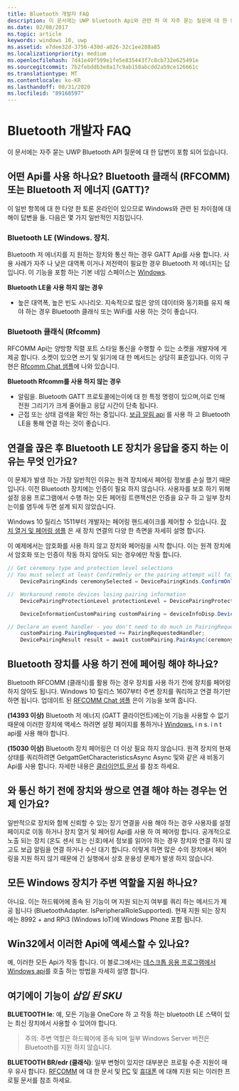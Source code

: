 ```yaml
---
title: Bluetooth 개발자 FAQ
description: 이 문서에는 UWP bluetooth Api와 관련 하 여 자주 묻는 질문에 대 한 답변이 포함 되어 있습니다.
ms.date: 02/08/2017
ms.topic: article
keywords: windows 10, uwp
ms.assetid: e7dee32d-3756-430d-a026-32c1ee288a85
ms.localizationpriority: medium
ms.openlocfilehash: 7d41e49f599e1fe5e835443f7c8cb732e625491e
ms.sourcegitcommit: 7b2febddb3e8a17c9ab158abcdd2a59ce126661c
ms.translationtype: MT
ms.contentlocale: ko-KR
ms.lasthandoff: 08/31/2020
ms.locfileid: "89168597"
---
```

# <a name="bluetooth-developer-faq"></a>Bluetooth 개발자 FAQ

이 문서에는 자주 묻는 UWP Bluetooth API 질문에 대 한 답변이 포함 되어 있습니다.

## <a name="what-apis-do-i-use-bluetooth-classic-rfcomm-or-bluetooth-low-energy-gatt"></a>어떤 Api를 사용 하나요? Bluetooth 클래식 (RFCOMM) 또는 Bluetooth 저 에너지 (GATT)?
이 일반 항목에 대 한 다양 한 토론 온라인이 있으므로 Windows와 관련 된 차이점에 대해이 답변을 들. 다음은 몇 가지 일반적인 지침입니다.

### <a name="bluetooth-le-windowsdevicesbluetoothgenericattributeprofile"></a>Bluetooth LE (Windows. 장치.

Bluetooth 저 에너지를 지 원하는 장치와 통신 하는 경우 GATT Api를 사용 합니다. 사용 사례가 자주 나 낮은 대역폭 이거나 저전력이 필요한 경우 Bluetooth 저 에너지는 답입니다. 이 기능을 포함 하는 기본 네임 스페이스는 [Windows](/uwp/api/Windows.Devices.Bluetooth.GenericAttributeProfile). 

**Bluetooth LE을 사용 하지 않는 경우**
- 높은 대역폭, 높은 빈도 시나리오. 지속적으로 많은 양의 데이터와 동기화를 유지 해야 하는 경우 Bluetooth 클래식 또는 WiFi를 사용 하는 것이 좋습니다. 

### <a name="bluetooth-classic-windowsdevicesbluetoothrfcomm"></a>Bluetooth 클래식 (Rfcomm)

RFCOMM Api는 양방향 직렬 포트 스타일 통신을 수행할 수 있는 소켓을 개발자에 게 제공 합니다. 소켓이 있으면 쓰기 및 읽기에 대 한 메서드는 상당히 표준입니다. 이의 구현은 [Rfcomm Chat 샘플](https://github.com/Microsoft/Windows-universal-samples/tree/dev/Samples/BluetoothRfcommChat)에 나와 있습니다. 

**Bluetooth Rfcomm를 사용 하지 않는 경우** 
- 알림을. Bluetooth GATT 프로토콜에는이에 대 한 특정 명령이 있으며,이로 인해 전원 그리기가 크게 줄어들고 응답 시간이 단축 됩니다. 
- 근접 또는 상태 검색을 확인 하는 중입니다. [보급 알림 api](/uwp/api/windows.devices.bluetooth.advertisement) 를 사용 하 고 Bluetooth LE을 통해 연결 하는 것이 좋습니다. 


## <a name="why-does-my-bluetooth-le-device-stop-responding-after-a-disconnect"></a>연결을 끊은 후 Bluetooth LE 장치가 응답을 중지 하는 이유는 무엇 인가요?

이 문제가 발생 하는 가장 일반적인 이유는 원격 장치에서 페어링 정보를 손실 했기 때문입니다. 이전 Bluetooth 장치에는 인증이 필요 하지 않습니다. 사용자를 보호 하기 위해 설정 응용 프로그램에서 수행 하는 모든 페어링 트랜잭션은 인증을 요구 하 고 일부 장치는이를 염두에 두면 설계 되지 않았습니다. 

Windows 10 릴리스 1511부터 개발자는 페어링 핸드셰이크를 제어할 수 있습니다. [장치 열거 및 페어링 샘플](https://github.com/Microsoft/Windows-universal-samples/tree/master/Samples/DeviceEnumerationAndPairing) 은 새 장치 연결의 다양 한 측면을 자세히 설명 합니다.

이 예제에서는 암호화를 사용 하지 않고 장치와 페어링을 시작 합니다. 이는 원격 장치에서 암호화 또는 인증이 작동 하지 않아도 되는 경우에만 작동 합니다.

```csharp
// Get ceremony type and protection level selections
// You must select at least ConfirmOnly or the pairing attempt will fail
    DevicePairingKinds ceremonySelected = DevicePairingKinds.ConfirmOnly;

//  Workaround remote devices losing pairing information
    DevicePairingProtectionLevel protectionLevel = DevicePairingProtectionLevel.None

    DeviceInformationCustomPairing customPairing = deviceInfoDisp.DeviceInformation.Pairing.Custom;

// Declare an event handler - you don't need to do much in PairingRequestedHandler since the ceremony is "None"
    customPairing.PairingRequested += PairingRequestedHandler;
    DevicePairingResult result = await customPairing.PairAsync(ceremonySelected, protectionLevel);
```

## <a name="do-i-have-to-pair-bluetooth-devices-before-using-them"></a>Bluetooth 장치를 사용 하기 전에 페어링 해야 하나요?

Bluetooth RFCOMM (클래식)를 활용 하는 경우 장치를 사용 하기 전에 장치를 페어링 하지 않아도 됩니다. Windows 10 릴리스 1607부터 주변 장치를 쿼리하고 연결 하기만 하면 됩니다. 업데이트 된 [RFCOMM Chat 샘플](https://github.com/Microsoft/Windows-universal-samples/tree/dev/Samples/BluetoothRfcommChat) 은이 기능을 보여 줍니다. 

**(14393 이상)** Bluetooth 저 에너지 (GATT 클라이언트)에는이 기능을 사용할 수 없기 때문에 이러한 장치에 액세스 하려면 설정 페이지를 통하거나 [Windows.](/uwp/api/windows.devices.enumeration) i n s. i n t api를 사용 해야 합니다.

**(15030 이상)** Bluetooth 장치 페어링은 더 이상 필요 하지 않습니다. 원격 장치의 현재 상태를 쿼리하려면 GetgattGetCharacteristicsAsync Async 및와 같은 새 비동기 Api를 사용 합니다. 자세한 내용은 [클라이언트 문서](gatt-client.md) 를 참조 하세요. 

## <a name="when-should-i-pair-with-a-device-before-communicating-with-it"></a>와 통신 하기 전에 장치와 쌍으로 연결 해야 하는 경우는 언제 인가요?
일반적으로 장치와 함께 신뢰할 수 있는 장기 연결을 사용 해야 하는 경우 사용자를 설정 페이지로 이동 하거나 장치 열거 및 페어링 Api를 사용 하 여 페어링 합니다. 공개적으로 노출 되는 장치 (온도 센서 또는 신호)에서 정보를 읽어야 하는 경우 장치와 연결 하지 않고도 보급 알림을 연결 하거나 수신 대기 합니다. 이렇게 하면 많은 수의 장치에서 페어링을 지원 하지 않기 때문에 긴 실행에서 상호 운용성 문제가 발생 하지 않습니다. 

## <a name="do-all-windows-devices-support-peripheral-role"></a>모든 Windows 장치가 주변 역할을 지원 하나요?

아니요. 이는 하드웨어에 종속 된 기능이 며 지원 되는지 여부를 쿼리 하는 메서드가 제공 됩니다 (BluetoothAdapter. IsPeripheralRoleSupported).  현재 지원 되는 장치에는 8992 + and RPi3 (Windows IoT)에 Windows Phone 포함 됩니다. 

## <a name="can-i-access-these-apis-from-win32"></a>Win32에서 이러한 Api에 액세스할 수 있나요?

예, 이러한 모든 Api가 작동 합니다. 이 블로그에서는 [데스크톱 응용 프로그램에서 Windows api](https://blogs.windows.com/buildingapps/2017/01/25/calling-windows-10-apis-desktop-application/)를 호출 하는 방법을 자세히 설명 합니다. 
## <a name="is-this-functionality-supposed-to-exist-on--insert-sku-here-"></a>여기에이 기능이 *삽입 된 SKU*

**BLUETOOTH le**: 예, 모든 기능을 OneCore 하 고 작동 하는 bluetooth LE 스택이 있는 최신 장치에서 사용할 수 있어야 합니다. 
> 주의: 주변 역할은 하드웨어에 종속 되며 일부 Windows Server 버전은 Bluetooth를 지원 하지 않습니다. 

**BLUETOOTH BR/edr (클래식)**: 일부 변형이 있지만 대부분은 프로필 수준 지원이 매우 유사 합니다. [RFCOMM](send-or-receive-files-with-rfcomm.md) 에 대 한 문서 및 [PC](https://support.microsoft.com/help/10568/windows-10-supported-bluetooth-profiles) 및 [휴대폰](https://support.microsoft.com/help/10569/windows-10-mobile-supported-bluetooth-profiles) 에 대해 지원 되는 이러한 프로필 문서를 참조 하세요.